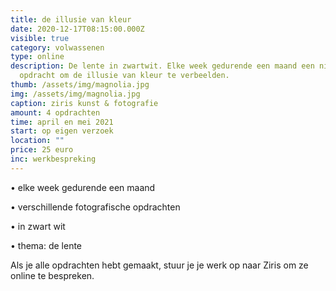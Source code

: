 ```yaml
---
title: de illusie van kleur
date: 2020-12-17T08:15:00.000Z
visible: true
category: volwassenen
type: online
description: De lente in zwartwit. Elke week gedurende een maand een nieuwe
  opdracht om de illusie van kleur te verbeelden.
thumb: /assets/img/magnolia.jpg
img: /assets/img/magnolia.jpg
caption: ziris kunst & fotografie
amount: 4 opdrachten
time: april en mei 2021
start: op eigen verzoek
location: ""
price: 25 euro
inc: werkbespreking
---
```

• elke week gedurende een maand

• verschillende fotografische opdrachten

• in zwart wit 

• thema: de lente

Als je alle opdrachten hebt gemaakt, stuur je je werk op naar Ziris om ze online te bespreken.
